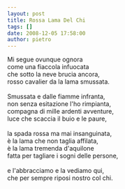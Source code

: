 ```yaml
---
layout: post
title: Rossa Lama Del Chi
tags: []
date: 2008-12-05 17:58:00
author: pietro
---
```

Mi segue ovunque ognora<br/>come una fiaccola infuocata<br/>che sotto la neve brucia ancora,<br/>rosso cavalier da la lama smussata.<br/><br/>Smussata e dalle fiamme infranta,<br/>non senza esitazione l'ho rimpianta,<br/>compagna di mille ardenti avventure,<br/>luce che scaccia il buio e le paure,<br/><br/>la spada rossa ma mai insanguinata,<br/>è la lama che non taglia affilata,<br/>è la lama tremenda d'aquilone<br/>fatta per tagliare i sogni delle persone,<br/><br/>e l'abbracciamo e la vediamo qui,<br/>che per sempre riposi nostro col chi.
